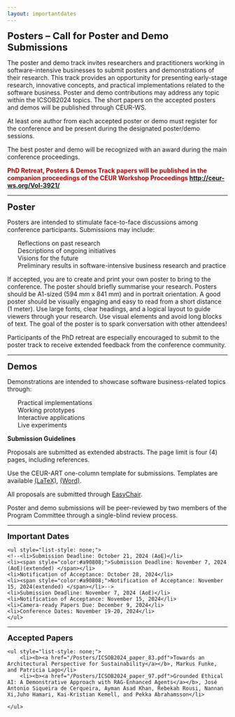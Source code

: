 ```yaml
---
layout: importantdates
---
```


<b style="font-size: 22px" id="CallForResearchPapers">Posters – Call for Poster and Demo Submissions</b>

The poster and demo track invites researchers and practitioners working in software-intensive businesses to submit posters and demonstrations of their research. This track provides an opportunity for presenting early-stage research, innovative concepts, and practical implementations related to the software business. Poster and demo contributions may address any topic within the ICSOB2024 topics. The short papers on the accepted posters and demos will be published through CEUR-WS.

At least one author from each accepted poster or demo must register for the conference and be present during the designated poster/demo sessions. 

The best poster and demo will be recognized with an award during the main conference proceedings.

<b><span style="color:#a90808;">PhD Retreat, Posters & Demos Track papers will be published in the companion proceedings of the CEUR Workshop Proceedings <a href="https://ceur-ws.org/Vol-3921/">http://ceur-ws.org/Vol-3921/</a></span></b><br>
<hr>

<b style="font-size: 20px" id="poster">Poster</b>

Posters are intended to stimulate face-to-face discussions among conference participants. Submissions may include:

<ul style="list-style: none;">
    <li>Reflections on past research</li>
    <li>Descriptions of ongoing initiatives</li>
    <li>Visions for the future</li>
    <li>Preliminary results in software-intensive business research and practice</li>
</ul>

If accepted, you are to create and print your own poster to bring to the conference. The poster should briefly summarise your research. Posters should be A1-sized (594 mm x 841 mm) and in portrait orientation. A good poster should be visually engaging and easy to read from a short distance (1 meter). Use large fonts, clear headings, and a logical layout to guide viewers through your research. Use visual elements and avoid long blocks of text. The goal of the poster is to spark conversation with other attendees!

Participants of the PhD retreat are especially encouraged to submit to the poster track to receive extended feedback from the conference community.

<hr>

<b style="font-size: 20px" id="demo">Demos</b>

Demonstrations are intended to showcase software business-related topics through:

<ul style="list-style: none;">
    <li>Practical implementations</li>
    <li>Working prototypes</li>
    <li>Interactive applications</li>
    <li>Live experiments</li>
</ul>

<b> Submission Guidelines </b>

Proposals are submitted as extended abstracts. The page limit is four (4) pages, including references.

Use the CEUR-ART one-column template for submissions. Templates are available <a href="http://ceur-ws.org/Vol-XXX/CEURART.zip" target="_blank">(LaTeX)</a>, <a href="http://ceur-ws.org/Vol-XXX/CEUR-Template-1col.docx" target="_blank">(Word)</a>.

All proposals are submitted through <a href="https://easychair.org/conferences/?conf=icsob2024" target="_blank">EasyChair</a>.

Poster and demo submissions will be peer-reviewed by two members of the Program Committee through a single-blind review process.

<hr>
<b style="font-size: 18px" id="ImportantDates">Important Dates</b><br>
<p class="lead">
    
    <ul style="list-style: none;">
    <!--<li>Submission Deadline: October 21, 2024 (AoE)</li>
    <li><span style="color:#a90808;">Submission Deadline: November 7, 2024 (AoE)(extended) </span></li>
    <li>Notification of Acceptance: October 28, 2024</li>
    <li><span style="color:#a90808;">Notification of Acceptance: November 15, 2024(extended) </span></li>-->
    <li>Submission Deadline: November 7, 2024 (AoE)</li>
    <li>Notification of Acceptance: November 15, 2024</li>
    <li>Camera-ready Papers Due: December 9, 2024</li>
    <li>Conference Dates: November 19-20, 2024</li>
    </ul>
</p>

<hr>
<b style="font-size: 18px" id="ImportantDates">Accepted Papers</b><br>
<p class="lead">
    
    <ul style="list-style: none;">
        <li><b><a href="/Posters/ICSOB2024_paper_83.pdf">Towards an Architectural Perspective for Sustainability</a></b>, Markus Funke, and Patricia Lago</li>
        <li><b><a href="/Posters/ICSOB2024_paper_97.pdf">Grounded Ethical AI: A Demonstrative Approach with RAG-Enhanced Agents</a></b>, José Antonio Siqueira de Cerqueira, Ayman Asad Khan, Rebekah Rousi, Nannan Xi,Juho Hamari, Kai-Kristian Kemell, and Pekka Abrahamsson</li>

    </ul>
</p>
